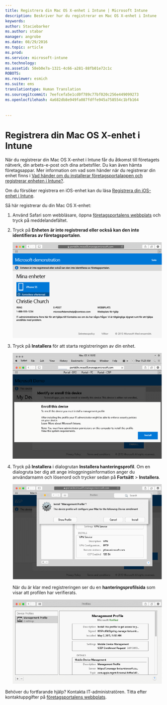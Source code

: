 ```yaml
---
title: Registrera din Mac OS X-enhet i Intune | Microsoft Intune
description: Beskriver hur du registrerar en Mac OS X-enhet i Intune
keywords: 
author: Staciebarker
ms.author: stabar
manager: angrobe
ms.date: 08/29/2016
ms.topic: article
ms.prod: 
ms.service: microsoft-intune
ms.technology: 
ms.assetid: 58eb0e7a-1321-4c66-a281-88fb01e72c1c
ROBOTS: 
ms.reviewer: esmich
ms.suite: ems
translationtype: Human Translation
ms.sourcegitcommit: 7eefcefa5e1cd0f789c77bf020c256e449099273
ms.openlocfilehash: 4a682db8e949fa087fdffe945a758554c1bfb164


---
```



# Registrera din Mac OS X-enhet i Intune

När du registrerar din Mac OS X-enhet i Intune får du åtkomst till företagets nätverk, din arbets-e-post och dina arbetsfiler. Du kan även hämta företagsappar. Mer information om vad som händer när du registrerar din enhet finns i [Vad händer om du installerar företagsportalappen och registrerar enheten i Intune?](what-happens-if-you-install-the-company-portal-app-and-enroll-your-device-in-intune-ios.md).

Om du försöker registrera en iOS-enhet kan du läsa [Registrera din iOS-enhet i Intune](enroll-your-device-in-intune-ios.md).


Så här registrerar du din Mac OS X-enhet:

1.  Använd Safari som webbläsare, öppna [företagsportalens webbplats](https://portal.manage.microsoft.com) och tryck på meddelandefältet.

2.  Tryck på **Enheten är inte registrerad eller också kan den inte identifieras av företagsportalen**.

    ![device-not-enrolled](./media/1-macosx-enroll-tap-enroll.png)

3.  Tryck på **Installera** för att starta registreringen av din enhet.

    ![tap-install-to-enroll](./media/2-macosx-enroll--install-button.png)

4.  Tryck på **Installera** i dialogrutan **Installera hanteringsprofil**. Om en dialogruta ber dig att ange inloggningsinformation anger du användarnamn och lösenord och trycker sedan på **Fortsätt** &gt; **Installera**.

    ![install-management-profile](./media/3-macosx-enroll-tap-install.png)

    När du är klar med registreringen ser du en **hanteringsprofilsida** som visar att profilen har verifierats.

    ![management-profile-verified](./media/4-macosx-enroll-done.png)

Behöver du fortfarande hjälp? Kontakta IT-administratören. Titta efter kontaktuppgifter på [företagsportalens webbplats](http://portal.manage.microsoft.com).



<!--HONumber=Oct16_HO2-->


